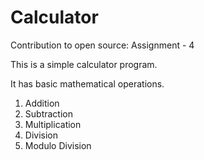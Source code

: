 # Calculator

Contribution to open source: Assignment - 4

This is a simple calculator program.

It has basic mathematical operations.
1. Addition
2. Subtraction
3. Multiplication
4. Division
5. Modulo Division
